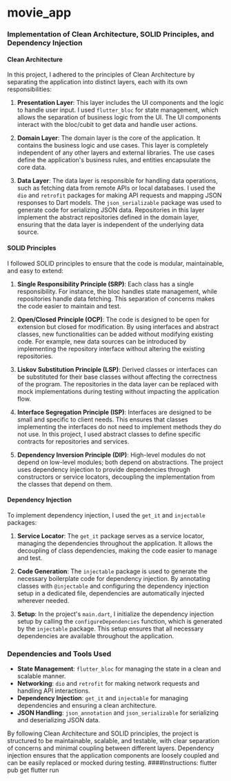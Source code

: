 # movie_app

### Implementation of Clean Architecture, SOLID Principles, and Dependency Injection

#### Clean Architecture
In this project, I adhered to the principles of Clean Architecture by separating the application into distinct layers, each with its own responsibilities:

1. **Presentation Layer**: This layer includes the UI components and the logic to handle user input. I used `flutter_bloc` for state management, which allows the separation of business logic from the UI. The UI components interact with the bloc/cubit to get data and handle user actions.

2. **Domain Layer**: The domain layer is the core of the application. It contains the business logic and use cases. This layer is completely independent of any other layers and external libraries. The use cases define the application's business rules, and entities encapsulate the core data.

3. **Data Layer**: The data layer is responsible for handling data operations, such as fetching data from remote APIs or local databases. I used the `dio` and `retrofit` packages for making API requests and mapping JSON responses to Dart models. The `json_serializable` package was used to generate code for serializing JSON data. Repositories in this layer implement the abstract repositories defined in the domain layer, ensuring that the data layer is independent of the underlying data source.

#### SOLID Principles
I followed SOLID principles to ensure that the code is modular, maintainable, and easy to extend:

1. **Single Responsibility Principle (SRP)**: Each class has a single responsibility. For instance, the bloc handles state management, while repositories handle data fetching. This separation of concerns makes the code easier to maintain and test.

2. **Open/Closed Principle (OCP)**: The code is designed to be open for extension but closed for modification. By using interfaces and abstract classes, new functionalities can be added without modifying existing code. For example, new data sources can be introduced by implementing the repository interface without altering the existing repositories.

3. **Liskov Substitution Principle (LSP)**: Derived classes or interfaces can be substituted for their base classes without affecting the correctness of the program. The repositories in the data layer can be replaced with mock implementations during testing without impacting the application flow.

4. **Interface Segregation Principle (ISP)**: Interfaces are designed to be small and specific to client needs. This ensures that classes implementing the interfaces do not need to implement methods they do not use. In this project, I used abstract classes to define specific contracts for repositories and services.

5. **Dependency Inversion Principle (DIP)**: High-level modules do not depend on low-level modules; both depend on abstractions. The project uses dependency injection to provide dependencies through constructors or service locators, decoupling the implementation from the classes that depend on them.

#### Dependency Injection
To implement dependency injection, I used the `get_it` and `injectable` packages:

1. **Service Locator**: The `get_it` package serves as a service locator, managing the dependencies throughout the application. It allows the decoupling of class dependencies, making the code easier to manage and test.

2. **Code Generation**: The `injectable` package is used to generate the necessary boilerplate code for dependency injection. By annotating classes with `@injectable` and configuring the dependency injection setup in a dedicated file, dependencies are automatically injected wherever needed.

3. **Setup**: In the project's `main.dart`, I initialize the dependency injection setup by calling the `configureDependencies` function, which is generated by the `injectable` package. This setup ensures that all necessary dependencies are available throughout the application.

### Dependencies and Tools Used
- **State Management**: `flutter_bloc` for managing the state in a clean and scalable manner.
- **Networking**: `dio` and `retrofit` for making network requests and handling API interactions.
- **Dependency Injection**: `get_it` and `injectable` for managing dependencies and ensuring a clean architecture.
- **JSON Handling**: `json_annotation` and `json_serializable` for serializing and deserializing JSON data.

By following Clean Architecture and SOLID principles, the project is structured to be maintainable, scalable, and testable, with clear separation of concerns and minimal coupling between different layers. Dependency injection ensures that the application components are loosely coupled and can be easily replaced or mocked during testing.
####Instructions:
flutter pub get 
flutter run
